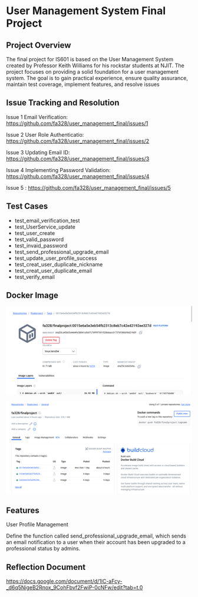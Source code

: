 # User Management System Final Project

## Project Overview
The final project for IS601 is based on the User Management System created by Professor Keith Williams for his rockstar students at NJIT. The project focuses on providing a solid foundation for a user management system. The goal is to gain practical experience, ensure quality assurance, maintain test coverage, implement features, and resolve issues

## Issue Tracking and Resolution
Issue 1 Email Verification: https://github.com/fa328/user_management_final/issues/1

Issue 2 User Role Authenticatio: https://github.com/fa328/user_management_final/issues/2

Issue 3 Updating Email ID: https://github.com/fa328/user_management_final/issues/3

Issue 4 Implementing Password Validation: https://github.com/fa328/user_management_final/issues/4

Issue 5 : https://github.com/fa328/user_management_final/issues/5

## Test Cases
- test_email_verification_test
- test_UserService_update
- test_user_create
- test_valid_password
- test_invaid_password
- test_send_professional_upgrade_email
- test_update_user_profile_success
- test_creat_user_duplicate_nickname
- test_creat_user_duplicate_email
- test_verify_email


## Docker Image
![alt text](image.png)

![alt text](image-1.png)

## Features 
User Profile Management

Define the function called send_professional_upgrade_email, which sends an email notification to a user when their account has been upgraded to a professional status by admins. 

## Reflection Document

https://docs.google.com/document/d/1lC-aFcy-_d6q5NigeB2Rnox_9CohFbvf2FwiP-0cNFw/edit?tab=t.0
